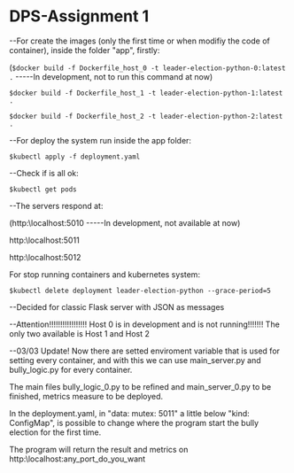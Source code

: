 # DPS-Assignment 1

--For create the images (only the first time or when modifiy the code of container), inside the folder "app", firstly:

(`$docker build -f Dockerfile_host_0 -t leader-election-python-0:latest .` -----In development, not to run this command at now)

`$docker build -f Dockerfile_host_1 -t leader-election-python-1:latest .`

`$docker build -f Dockerfile_host_2 -t leader-election-python-2:latest .`

--For deploy the system run inside the app folder:

`$kubectl apply -f deployment.yaml`

--Check if is all ok:

`$kubectl get pods`

--The servers respond at:

(http:\\localhost:5010 -----In development, not available at now)

http:\\localhost:5011

http:\\localhost:5012

For stop running containers and kubernetes system:

`$kubectl delete deployment leader-election-python --grace-period=5`

--Decided for classic Flask server with JSON as messages

--Attention!!!!!!!!!!!!!!!!! Host 0 is in development and is not running!!!!!!! The only two available is Host 1 and Host 2

--03/03 Update! Now there are setted enviroment variable that is used for setting every container, and with this we can use      main_server.py and bully_logic.py for every container.

The main files bully_logic_0.py to be refined and main_server_0.py to be finished, metrics measure to be deployed.

In the deployment.yaml, in "data: mutex: 5011" a little below "kind: ConfigMap", is possible to change where the program start the bully election for the first time.

The program will return the result and metrics on http:\\localhost:any_port_do_you_want




